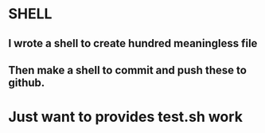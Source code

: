 # SHELL

## I wrote a shell to create hundred meaningless file 
## Then make a shell to commit and push these to github.

# Just want to provides test.sh work
